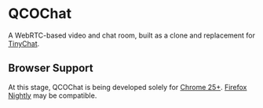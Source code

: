 QCOChat
=======

A WebRTC-based video and chat room, built as a clone and replacement for [TinyChat](http://tinychat.com/).

Browser Support
--------------

At this stage, QCOChat is being developed solely for [Chrome 25+](http://chrome.google.com/). [Firefox Nightly](https://nightly.mozilla.org/) may be compatible.
